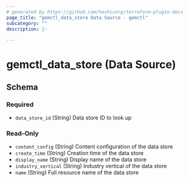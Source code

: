 ```yaml
---
# generated by https://github.com/hashicorp/terraform-plugin-docs
page_title: "gemctl_data_store Data Source - gemctl"
subcategory: ""
description: |-
  
---
```


# gemctl_data_store (Data Source)





<!-- schema generated by tfplugindocs -->
## Schema

### Required

- `data_store_id` (String) Data store ID to look up

### Read-Only

- `content_config` (String) Content configuration of the data store
- `create_time` (String) Creation time of the data store
- `display_name` (String) Display name of the data store
- `industry_vertical` (String) Industry vertical of the data store
- `name` (String) Full resource name of the data store
